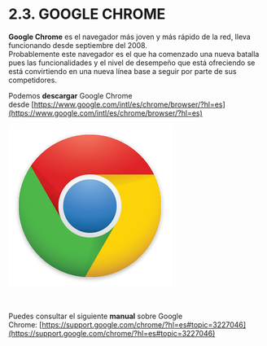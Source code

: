 
# 2.3. GOOGLE CHROME

**Google Chrome** es el navegador más joven y más rápido de la red, lleva funcionando desde septiembre del 2008.<br/>Probablemente este navegador es el que ha comenzado una nueva batalla pues las funcionalidades y el nivel de desempeño que está ofreciendo se está convirtiendo en una nueva línea base a seguir por parte de sus competidores.

Podemos **descargar** Google Chrome desde [https://www.google.com/intl/es/chrome/browser/?hl=es](https://www.google.com/intl/es/chrome/browser/?hl=es)


![2.9. Logo de Google Chrome](img/chrome-logo.png)



 

Puedes consultar el siguiente **manual** sobre Google Chrome: [https://support.google.com/chrome/?hl=es#topic=3227046](https://support.google.com/chrome/?hl=es#topic=3227046)

